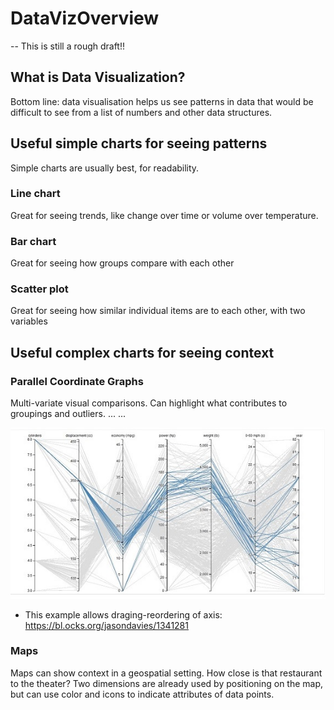# DataVizOverview
-- This is still a rough draft!!

## What is Data Visualization?

Bottom line: data visualisation helps us see patterns in data that would be difficult to see from a list of numbers and other data structures. 

## Useful simple charts for seeing patterns
Simple charts are usually best, for readability.

### Line chart
Great for seeing trends, like change over time or volume over temperature.

### Bar chart
Great for seeing how groups compare with each other

### Scatter plot
Great for seeing how similar individual items are to each other, with two variables


## Useful complex charts for seeing context

### Parallel Coordinate Graphs
Multi-variate visual comparisons. Can highlight what contributes to groupings and outliers. ... ...


![alt text](parallelCoordinates_sm.jpg "Parallel Coordiates Plot")

+ This example allows draging-reordering of axis: https://bl.ocks.org/jasondavies/1341281


### Maps
Maps can show context in a geospatial setting. How close is that restaurant to the theater? Two dimensions are already used by positioning on the map, but can use color and icons to indicate attributes of data points.





